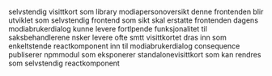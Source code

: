 selvstendig visittkort som library modiapersonoversikt denne frontenden blir utviklet som selvstendig frontend som sikt skal erstatte frontenden dagens modiabrukerdialog kunne levere fortlpende funksjonalitet til saksbehandlerene nsker levere ofte smtt visittkortet dras inn som enkeltstende reactkomponent inn til modiabrukerdialog consequence publiserer npmmodul som eksponerer standalonevisittkort som kan rendres som selvstendig reactkomponent